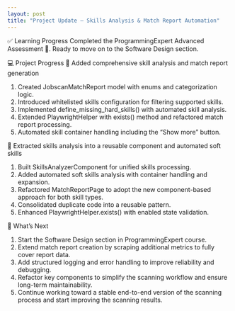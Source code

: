 ```yaml
---
layout: post
title: "Project Update — Skills Analysis & Match Report Automation"
---
```


✅ Learning Progress
Completed the ProgrammingExpert Advanced Assessment 🎉.
Ready to move on to the Software Design section.

💻 Project Progress
🔹 Added comprehensive skill analysis and match report generation
1. Created JobscanMatchReport model with enums and categorization logic.
2. Introduced whitelisted skills configuration for filtering supported skills.
3. Implemented define_missing_hard_skills() with automated skill analysis.
4. Extended PlaywrightHelper with exists() method and refactored match report processing.
5. Automated skill container handling including the “Show more” button.

🔹 Extracted skills analysis into a reusable component and automated soft skills
1. Built SkillsAnalyzerComponent for unified skills processing.
2. Added automated soft skills analysis with container handling and expansion.
3. Refactored MatchReportPage to adopt the new component-based approach for both skill types.
4. Consolidated duplicate code into a reusable pattern.
5. Enhanced PlaywrightHelper.exists() with enabled state validation.

🔄 What’s Next
1. Start the Software Design section in ProgrammingExpert course.
2. Extend match report creation by scraping additional metrics to fully cover report data.
3. Add structured logging and error handling to improve reliability and debugging.
4. Refactor key components to simplify the scanning workflow and ensure long-term maintainability.
5. Continue working toward a stable end-to-end version of the scanning process and start improving the scanning results.